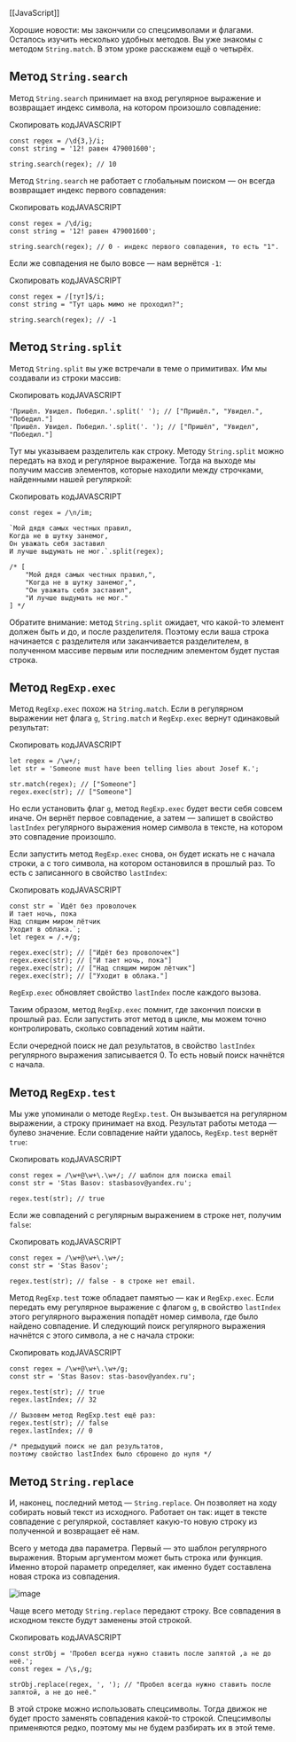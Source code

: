 [[JavaScript]]

Хорошие новости: мы закончили со спецсимволами и флагами. Осталось изучить несколько удобных методов. Вы уже знакомы с методом `String.match`. В этом уроке расскажем ещё о четырёх.

## Метод `String.search`

Метод `String.search` принимает на вход регулярное выражение и возвращает индекс символа, на котором произошло совпадение:

Скопировать кодJAVASCRIPT

```
const regex = /\d{3,}/i;
const string = '12! равен 479001600';

string.search(regex); // 10 
```

Метод `String.search` не работает с глобальным поиском — он всегда возвращает индекс первого совпадения:

Скопировать кодJAVASCRIPT

```
const regex = /\d/ig;
const string = '12! равен 479001600';

string.search(regex); // 0 - индекс первого совпадения, то есть "1". 
```

Если же совпадения не было вовсе — нам вернётся `-1`:

Скопировать кодJAVASCRIPT

```
const regex = /[тут]$/i;
const string = "Тут царь мимо не проходил?";

string.search(regex); // -1 
```

## Метод `String.split`

Метод `String.split` вы уже встречали в теме о примитивах. Им мы создавали из строки массив:

Скопировать кодJAVASCRIPT

```
'Пришёл. Увидел. Победил.'.split(' '); // ["Пришёл.", "Увидел.", "Победил."]
'Пришёл. Увидел. Победил.'.split('. '); // ["Пришёл", "Увидел", "Победил."] 
```

Тут мы указываем разделитель как строку. Методу `String.split` можно передать на вход и регулярное выражение. Тогда на выходе мы получим массив элементов, которые находили между строчками, найденными нашей регуляркой:

Скопировать кодJAVASCRIPT

```
const regex = /\n/im;

`Мой дядя самых честных правил,
Когда не в шутку занемог,
Он уважать себя заставил
И лучше выдумать не мог.`.split(regex);

/* [
    "Мой дядя самых честных правил,",
    "Когда не в шутку занемог,",
    "Он уважать себя заставил",
    "И лучше выдумать не мог."
] */ 
```

Обратите внимание: метод `String.split` ожидает, что какой-то элемент должен быть и до, и после разделителя. Поэтому если ваша строка начинается с разделителя или заканчивается разделителем, в полученном массиве первым или последним элементом будет пустая строка.

## Метод `RegExp.exec`

Метод `RegExp.exec` похож на `String.match`. Если в регулярном выражении нет флага `g`, `String.match` и `RegExp.exec` вернут одинаковый результат:

Скопировать кодJAVASCRIPT

```
let regex = /\w+/;
let str = 'Someone must have been telling lies about Josef K.';

str.match(regex); // ["Someone"]
regex.exec(str); // ["Someone"] 
```

Но если установить флаг `g`, метод `RegExp.exec` будет вести себя совсем иначе. Он вернёт первое совпадение, а затем — запишет в свойство `lastIndex` регулярного выражения номер символа в тексте, на котором это совпадение произошло.

Если запустить метод `RegExp.exec` снова, он будет искать не с начала строки, а с того символа, на котором остановился в прошлый раз. То есть с записанного в свойство `lastIndex`:

Скопировать кодJAVASCRIPT

```
const str = `Идёт без проволочек
И тает ночь, пока
Над спящим миром лётчик
Уходит в облака.`;
let regex = /.+/g;

regex.exec(str); // ["Идёт без проволочек"]
regex.exec(str); // ["И тает ночь, пока"]
regex.exec(str); // ["Над спящим миром лётчик"]
regex.exec(str); // ["Уходит в облака."] 
```

`RegExp.exec` обновляет свойство `lastIndex` после каждого вызова.

Таким образом, метод `RegExp.exec` помнит, где закончил поиски в прошлый раз. Если запустить этот метод в цикле, мы можем точно контролировать, сколько совпадений хотим найти.

Если очередной поиск не дал результатов, в свойство `lastIndex` регулярного выражения записывается 0. То есть новый поиск начнётся с начала.

## Метод `RegExp.test`

Мы уже упоминали о методе `RegExp.test`. Он вызывается на регулярном выражении, а строку принимает на вход. Результат работы метода — булево значение. Если совпадение найти удалось, `RegExp.test` вернёт `true`:

Скопировать кодJAVASCRIPT

```
const regex = /\w+@\w+\.\w+/; // шаблон для поиска email
const str = 'Stas Basov: stasbasov@yandex.ru';

regex.test(str); // true 
```

Если же совпадений с регулярным выражением в строке нет, получим `false`:

Скопировать кодJAVASCRIPT

```
const regex = /\w+@\w+\.\w+/;
const str = 'Stas Basov';

regex.test(str); // false - в строке нет email. 
```

Метод `RegExp.test` тоже обладает памятью — как и `RegExp.exec`. Если передать ему регулярное выражение с флагом `g`, в свойство `lastIndex` этого регулярного выражения попадёт номер символа, где было найдено совпадение. И следующий поиск регулярного выражения начнётся с этого символа, а не с начала строки:

Скопировать кодJAVASCRIPT

```
const regex = /\w+@\w+\.\w+/g;
const str = 'Stas Basov: stas-basov@yandex.ru';

regex.test(str); // true
regex.lastIndex; // 32

// Вызовем метод RegExp.test ещё раз:
regex.test(str); // false
regex.lastIndex; // 0

/* предыдущий поиск не дал результатов,
поэтому свойство lastIndex было сброшено до нуля */ 
```

## Метод `String.replace`

И, наконец, последний метод — `String.replace`. Он позволяет на ходу собирать новый текст из исходного. Работает он так: ищет в тексте совпадение с регуляркой, составляет какую-то новую строку из полученной и возвращает её нам.

Всего у метода два параметра. Первый — это шаблон регулярного выражения. Вторым аргументом может быть строка или функция. Именно второй параметр определяет, как именно будет составлена новая строка из совпадения.

![image](https://pictures.s3.yandex.net/resources/sprint_10___1__234_1616957809.png)

Чаще всего методу `String.replace` передают строку. Все совпадения в исходном тексте будут заменены этой строкой.

Скопировать кодJAVASCRIPT

```
const strObj = 'Пробел всегда нужно ставить после запятой ,а не до неё.';
const regex = /\s,/g;

strObj.replace(regex, ', '); // "Пробел всегда нужно ставить после запятой, а не до неё." 
```

В этой строке можно использовать спецсимволы. Тогда движок не будет просто заменять совпадения какой-то строкой. Спецсимволы применяются редко, поэтому мы не будем разбирать их в этой теме.